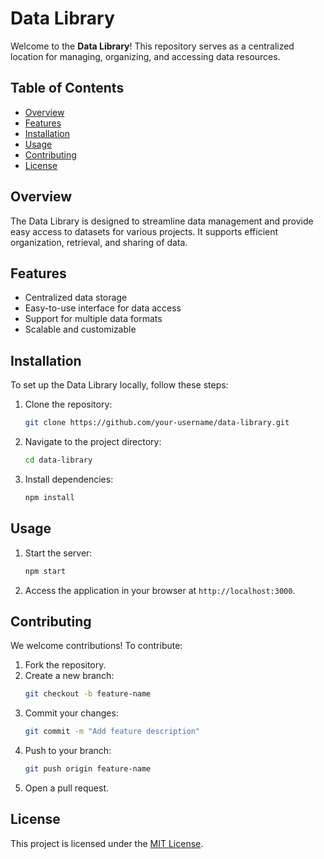 # Data Library

Welcome to the **Data Library**! This repository serves as a centralized location for managing, organizing, and accessing data resources.

## Table of Contents
- [Overview](#overview)
- [Features](#features)
- [Installation](#installation)
- [Usage](#usage)
- [Contributing](#contributing)
- [License](#license)

## Overview

The Data Library is designed to streamline data management and provide easy access to datasets for various projects. It supports efficient organization, retrieval, and sharing of data.

## Features

- Centralized data storage
- Easy-to-use interface for data access
- Support for multiple data formats
- Scalable and customizable

## Installation

To set up the Data Library locally, follow these steps:

1. Clone the repository:
    ```bash
    git clone https://github.com/your-username/data-library.git
    ```
2. Navigate to the project directory:
    ```bash
    cd data-library
    ```
3. Install dependencies:
    ```bash
    npm install
    ```

## Usage

1. Start the server:
    ```bash
    npm start
    ```
2. Access the application in your browser at `http://localhost:3000`.

## Contributing

We welcome contributions! To contribute:

1. Fork the repository.
2. Create a new branch:
    ```bash
    git checkout -b feature-name
    ```
3. Commit your changes:
    ```bash
    git commit -m "Add feature description"
    ```
4. Push to your branch:
    ```bash
    git push origin feature-name
    ```
5. Open a pull request.

## License

This project is licensed under the [MIT License](LICENSE).

